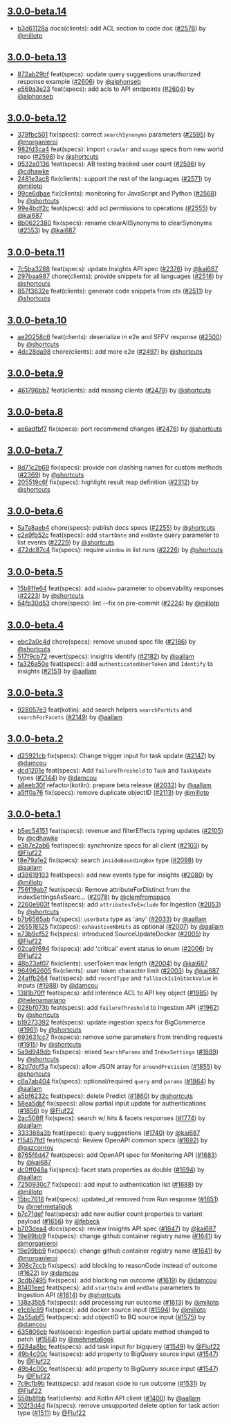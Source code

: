 ## [3.0.0-beta.14](https://github.com/algolia/algoliasearch-client-kotlin/compare/3.0.0-beta.13...3.0.0-beta.14)

- [b3d61128a](https://github.com/algolia/api-clients-automation/commit/b3d61128a) docs(clients): add ACL section to code doc ([#2576](https://github.com/algolia/api-clients-automation/pull/2576)) by [@millotp](https://github.com/millotp/)

## [3.0.0-beta.13](https://github.com/algolia/algoliasearch-client-kotlin/compare/3.0.0-beta.12...3.0.0-beta.13)

- [872ab29bf](https://github.com/algolia/api-clients-automation/commit/872ab29bf) feat(specs): update query suggestions unauthorized response example ([#2606](https://github.com/algolia/api-clients-automation/pull/2606)) by [@alphonseb](https://github.com/alphonseb/)
- [e569a3e23](https://github.com/algolia/api-clients-automation/commit/e569a3e23) feat(specs): add acls to API endpoints ([#2604](https://github.com/algolia/api-clients-automation/pull/2604)) by [@alphonseb](https://github.com/alphonseb/)

## [3.0.0-beta.12](https://github.com/algolia/algoliasearch-client-kotlin/compare/3.0.0-beta.11...3.0.0-beta.12)

- [379fbc501](https://github.com/algolia/api-clients-automation/commit/379fbc501) fix(specs): correct `searchSynonyms` parameters ([#2595](https://github.com/algolia/api-clients-automation/pull/2595)) by [@morganleroi](https://github.com/morganleroi/)
- [982fd3ca4](https://github.com/algolia/api-clients-automation/commit/982fd3ca4) feat(specs): import `crawler` and `usage` specs from new world repo ([#2598](https://github.com/algolia/api-clients-automation/pull/2598)) by [@shortcuts](https://github.com/shortcuts/)
- [9532a0136](https://github.com/algolia/api-clients-automation/commit/9532a0136) feat(specs): AB testing tracked user count ([#2596](https://github.com/algolia/api-clients-automation/pull/2596)) by [@cdhawke](https://github.com/cdhawke/)
- [2481e3ac8](https://github.com/algolia/api-clients-automation/commit/2481e3ac8) fix(clients): support the rest of the languages ([#2571](https://github.com/algolia/api-clients-automation/pull/2571)) by [@millotp](https://github.com/millotp/)
- [99ce6dbae](https://github.com/algolia/api-clients-automation/commit/99ce6dbae) fix(clients): monitoring for JavaScript and Python ([#2568](https://github.com/algolia/api-clients-automation/pull/2568)) by [@shortcuts](https://github.com/shortcuts/)
- [99e4bdf2c](https://github.com/algolia/api-clients-automation/commit/99e4bdf2c) feat(specs): add acl permissions to operations ([#2555](https://github.com/algolia/api-clients-automation/pull/2555)) by [@kai687](https://github.com/kai687/)
- [8b0622380](https://github.com/algolia/api-clients-automation/commit/8b0622380) fix(specs): rename clearAllSynonyms to clearSynonyms ([#2553](https://github.com/algolia/api-clients-automation/pull/2553)) by [@kai687](https://github.com/kai687/)

## [3.0.0-beta.11](https://github.com/algolia/algoliasearch-client-kotlin/compare/3.0.0-beta.10...3.0.0-beta.11)

- [7c5ba3288](https://github.com/algolia/api-clients-automation/commit/7c5ba3288) feat(specs): update Insights API spec ([#2376](https://github.com/algolia/api-clients-automation/pull/2376)) by [@kai687](https://github.com/kai687/)
- [297baa987](https://github.com/algolia/api-clients-automation/commit/297baa987) chore(clients): provide snippets for all languages ([#2518](https://github.com/algolia/api-clients-automation/pull/2518)) by [@shortcuts](https://github.com/shortcuts/)
- [857f3632e](https://github.com/algolia/api-clients-automation/commit/857f3632e) feat(clients): generate code snippets from cts ([#2511](https://github.com/algolia/api-clients-automation/pull/2511)) by [@shortcuts](https://github.com/shortcuts/)

## [3.0.0-beta.10](https://github.com/algolia/algoliasearch-client-kotlin/compare/3.0.0-beta.9...3.0.0-beta.10)

- [ae20258c6](https://github.com/algolia/api-clients-automation/commit/ae20258c6) feat(clients): deserialize in e2e and SFFV response ([#2500](https://github.com/algolia/api-clients-automation/pull/2500)) by [@shortcuts](https://github.com/shortcuts/)
- [4dc28da98](https://github.com/algolia/api-clients-automation/commit/4dc28da98) chore(clients): add more e2e ([#2497](https://github.com/algolia/api-clients-automation/pull/2497)) by [@shortcuts](https://github.com/shortcuts/)

## [3.0.0-beta.9](https://github.com/algolia/algoliasearch-client-kotlin/compare/3.0.0-beta.8...3.0.0-beta.9)

- [461796bb7](https://github.com/algolia/api-clients-automation/commit/461796bb7) feat(clients): add missing clients ([#2479](https://github.com/algolia/api-clients-automation/pull/2479)) by [@shortcuts](https://github.com/shortcuts/)

## [3.0.0-beta.8](https://github.com/algolia/algoliasearch-client-kotlin/compare/3.0.0-beta.7...3.0.0-beta.8)

- [ae6adfbf7](https://github.com/algolia/api-clients-automation/commit/ae6adfbf7) fix(specs): port recommend changes ([#2476](https://github.com/algolia/api-clients-automation/pull/2476)) by [@shortcuts](https://github.com/shortcuts/)

## [3.0.0-beta.7](https://github.com/algolia/algoliasearch-client-kotlin/compare/3.0.0-beta.6...3.0.0-beta.7)

- [8d71c2b69](https://github.com/algolia/api-clients-automation/commit/8d71c2b69) fix(specs): provide non clashing names for custom methods ([#2369](https://github.com/algolia/api-clients-automation/pull/2369)) by [@shortcuts](https://github.com/shortcuts/)
- [205519c6f](https://github.com/algolia/api-clients-automation/commit/205519c6f) fix(specs): highlight result map definition ([#2312](https://github.com/algolia/api-clients-automation/pull/2312)) by [@shortcuts](https://github.com/shortcuts/)

## [3.0.0-beta.6](https://github.com/algolia/algoliasearch-client-kotlin/compare/3.0.0-beta.5...3.0.0-beta.6)

- [5a7a8aeb4](https://github.com/algolia/api-clients-automation/commit/5a7a8aeb4) chore(specs): publish docs specs ([#2255](https://github.com/algolia/api-clients-automation/pull/2255)) by [@shortcuts](https://github.com/shortcuts/)
- [c2e9fb52c](https://github.com/algolia/api-clients-automation/commit/c2e9fb52c) feat(specs): add `startDate` and `endDate` query parameter to list events ([#2229](https://github.com/algolia/api-clients-automation/pull/2229)) by [@shortcuts](https://github.com/shortcuts/)
- [472dc87c4](https://github.com/algolia/api-clients-automation/commit/472dc87c4) fix(specs): require `window` in list runs ([#2226](https://github.com/algolia/api-clients-automation/pull/2226)) by [@shortcuts](https://github.com/shortcuts/)

## [3.0.0-beta.5](https://github.com/algolia/algoliasearch-client-kotlin/compare/3.0.0-beta.4...3.0.0-beta.5)

- [15b81fe64](https://github.com/algolia/api-clients-automation/commit/15b81fe64) feat(specs): add `window` parameter to observability responses ([#2223](https://github.com/algolia/api-clients-automation/pull/2223)) by [@shortcuts](https://github.com/shortcuts/)
- [54fb30d53](https://github.com/algolia/api-clients-automation/commit/54fb30d53) chore(specs): lint --fix on pre-commit ([#2224](https://github.com/algolia/api-clients-automation/pull/2224)) by [@millotp](https://github.com/millotp/)

## [3.0.0-beta.4](https://github.com/algolia/algoliasearch-client-kotlin/compare/3.0.0-beta.3...3.0.0-beta.4)

- [ebc2a0c4d](https://github.com/algolia/api-clients-automation/commit/ebc2a0c4d) chore(specs): remove unused spec file ([#2186](https://github.com/algolia/api-clients-automation/pull/2186)) by [@shortcuts](https://github.com/shortcuts/)
- [517f9cb72](https://github.com/algolia/api-clients-automation/commit/517f9cb72) revert(specs): insights identify ([#2182](https://github.com/algolia/api-clients-automation/pull/2182)) by [@aallam](https://github.com/aallam/)
- [fa326a50e](https://github.com/algolia/api-clients-automation/commit/fa326a50e) feat(specs): add `authenticatedUserToken` and `Identify` to insights ([#2151](https://github.com/algolia/api-clients-automation/pull/2151)) by [@aallam](https://github.com/aallam/)

## [3.0.0-beta.3](https://github.com/algolia/algoliasearch-client-kotlin/compare/3.0.0-beta.2...3.0.0-beta.3)

- [928057e3](https://github.com/algolia/api-clients-automation/commit/928057e3) feat(kotlin): add search helpers `searchForHits` and `searchForFacets` ([#2149](https://github.com/algolia/api-clients-automation/pull/2149)) by [@aallam](https://github.com/aallam/)

## [3.0.0-beta.2](https://github.com/algolia/algoliasearch-client-kotlin/compare/3.0.0-beta.1...3.0.0-beta.2)

- [d25921cb](https://github.com/algolia/api-clients-automation/commit/d25921cb) fix(specs): Change trigger input for task update ([#2147](https://github.com/algolia/api-clients-automation/pull/2147)) by [@damcou](https://github.com/damcou/)
- [dcd1201e](https://github.com/algolia/api-clients-automation/commit/dcd1201e) feat(specs): Add `failureThreshold` to `Task` and `TaskUpdate` types ([#2144](https://github.com/algolia/api-clients-automation/pull/2144)) by [@damcou](https://github.com/damcou/)
- [a8eeb30f](https://github.com/algolia/api-clients-automation/commit/a8eeb30f) refactor(kotlin): prepare beta release ([#2032](https://github.com/algolia/api-clients-automation/pull/2032)) by [@aallam](https://github.com/aallam/)
- [a5ff0a76](https://github.com/algolia/api-clients-automation/commit/a5ff0a76) fix(specs): remove duplicate objectID ([#2113](https://github.com/algolia/api-clients-automation/pull/2113)) by [@millotp](https://github.com/millotp/)

## [3.0.0-beta.1](https://github.com/algolia/algoliasearch-client-kotlin/tree/3.0.0-beta.1)

- [b5ec54151](https://github.com/algolia/api-clients-automation/commit/b5ec54151) feat(specs): revenue and filterEffects typing updates ([#2105](https://github.com/algolia/api-clients-automation/pull/2105)) by [@cdhawke](https://github.com/cdhawke/)
- [e3b7e2ab6](https://github.com/algolia/api-clients-automation/commit/e3b7e2ab6) feat(specs): synchronize specs for all client ([#2103](https://github.com/algolia/api-clients-automation/pull/2103)) by [@Fluf22](https://github.com/Fluf22/)
- [f8e79a1e2](https://github.com/algolia/api-clients-automation/commit/f8e79a1e2) fix(specs): search `insideBoundingBox` type ([#2098](https://github.com/algolia/api-clients-automation/pull/2098)) by [@aallam](https://github.com/aallam/)
- [d38619103](https://github.com/algolia/api-clients-automation/commit/d38619103) feat(specs): add new events type for insights ([#2080](https://github.com/algolia/api-clients-automation/pull/2080)) by [@millotp](https://github.com/millotp/)
- [756f19ab7](https://github.com/algolia/api-clients-automation/commit/756f19ab7) feat(specs): Remove attributeForDistinct from the indexSettingsAsSearc… ([#2078](https://github.com/algolia/api-clients-automation/pull/2078)) by [@clemfromspace](https://github.com/clemfromspace/)
- [2260e903f](https://github.com/algolia/api-clients-automation/commit/2260e903f) feat(specs): add `attributesToExclude` for Ingestion ([#2053](https://github.com/algolia/api-clients-automation/pull/2053)) by [@shortcuts](https://github.com/shortcuts/)
- [b7b6565ab](https://github.com/algolia/api-clients-automation/commit/b7b6565ab) fix(specs): `userData` type as 'any' ([#2033](https://github.com/algolia/api-clients-automation/pull/2033)) by [@aallam](https://github.com/aallam/)
- [265518125](https://github.com/algolia/api-clients-automation/commit/265518125) fix(specs): `exhaustiveNbHits` as optional ([#2007](https://github.com/algolia/api-clients-automation/pull/2007)) by [@aallam](https://github.com/aallam/)
- [e73b9cf52](https://github.com/algolia/api-clients-automation/commit/e73b9cf52) fix(specs): introduced SourceUpdateDocker ([#2005](https://github.com/algolia/api-clients-automation/pull/2005)) by [@Fluf22](https://github.com/Fluf22/)
- [02ca9f694](https://github.com/algolia/api-clients-automation/commit/02ca9f694) fix(specs): add 'critical' event status to enum ([#2006](https://github.com/algolia/api-clients-automation/pull/2006)) by [@Fluf22](https://github.com/Fluf22/)
- [48b23af07](https://github.com/algolia/api-clients-automation/commit/48b23af07) fix(clients): userToken max length ([#2004](https://github.com/algolia/api-clients-automation/pull/2004)) by [@kai687](https://github.com/kai687/)
- [964962605](https://github.com/algolia/api-clients-automation/commit/964962605) fix(clients): user token character limit ([#2003](https://github.com/algolia/api-clients-automation/pull/2003)) by [@kai687](https://github.com/kai687/)
- [24affb264](https://github.com/algolia/api-clients-automation/commit/24affb264) feat(specs): add `recordType` and `fallbackIsInStockValue` in inputs ([#1988](https://github.com/algolia/api-clients-automation/pull/1988)) by [@damcou](https://github.com/damcou/)
- [1381b70ff](https://github.com/algolia/api-clients-automation/commit/1381b70ff) feat(specs): add inference ACL to API key object ([#1985](https://github.com/algolia/api-clients-automation/pull/1985)) by [@helenamariano](https://github.com/helenamariano/)
- [028bf073b](https://github.com/algolia/api-clients-automation/commit/028bf073b) feat(specs): add `failureThreshold` to Ingestion API ([#1962](https://github.com/algolia/api-clients-automation/pull/1962)) by [@shortcuts](https://github.com/shortcuts/)
- [b19273392](https://github.com/algolia/api-clients-automation/commit/b19273392) feat(specs): update ingestion specs for BigCommerce ([#1961](https://github.com/algolia/api-clients-automation/pull/1961)) by [@shortcuts](https://github.com/shortcuts/)
- [693631cc7](https://github.com/algolia/api-clients-automation/commit/693631cc7) fix(specs): remove some parameters from trending requests ([#1915](https://github.com/algolia/api-clients-automation/pull/1915)) by [@shortcuts](https://github.com/shortcuts/)
- [5a9d949db](https://github.com/algolia/api-clients-automation/commit/5a9d949db) fix(specs): mixed `SearchParams` and `IndexSettings` ([#1889](https://github.com/algolia/api-clients-automation/pull/1889)) by [@shortcuts](https://github.com/shortcuts/)
- [82d7dcf5a](https://github.com/algolia/api-clients-automation/commit/82d7dcf5a) fix(specs): allow JSON array for `aroundPrecision` ([#1855](https://github.com/algolia/api-clients-automation/pull/1855)) by [@shortcuts](https://github.com/shortcuts/)
- [c6a7ab404](https://github.com/algolia/api-clients-automation/commit/c6a7ab404) fix(specs): optional/required `query` and `params` ([#1864](https://github.com/algolia/api-clients-automation/pull/1864)) by [@aallam](https://github.com/aallam/)
- [a5bf6232c](https://github.com/algolia/api-clients-automation/commit/a5bf6232c) feat(specs): delete Predict ([#1860](https://github.com/algolia/api-clients-automation/pull/1860)) by [@shortcuts](https://github.com/shortcuts/)
- [58ea5dbf](https://github.com/algolia/api-clients-automation/commit/58ea5dbf) fix(specs): allow partial input update for authentications ([#1856](https://github.com/algolia/api-clients-automation/pull/1856)) by [@Fluf22](https://github.com/Fluf22/)
- [2ac508ff](https://github.com/algolia/api-clients-automation/commit/2ac508ff) fix(specs): search w/ hits & facets responses ([#1774](https://github.com/algolia/api-clients-automation/pull/1774)) by [@aallam](https://github.com/aallam/)
- [333368a3b](https://github.com/algolia/api-clients-automation/commit/333368a3b) feat(specs): query suggestions ([#1740](https://github.com/algolia/api-clients-automation/pull/1740)) by [@kai687](https://github.com/kai687/)
- [f15457fd1](https://github.com/algolia/api-clients-automation/commit/f15457fd1) feat(specs): Review OpenAPI common specs ([#1692](https://github.com/algolia/api-clients-automation/pull/1692)) by [@gazconroy](https://github.com/gazconroy/)
- [8765f6d47](https://github.com/algolia/api-clients-automation/commit/8765f6d47) feat(specs): add OpenAPI spec for Monitoring API ([#1683](https://github.com/algolia/api-clients-automation/pull/1683)) by [@kai687](https://github.com/kai687/)
- [dc0ff048a](https://github.com/algolia/api-clients-automation/commit/dc0ff048a) fix(specs): facet stats properties as double ([#1694](https://github.com/algolia/api-clients-automation/pull/1694)) by [@aallam](https://github.com/aallam/)
- [7250930c7](https://github.com/algolia/api-clients-automation/commit/7250930c7) fix(specs): add input to authentication list ([#1688](https://github.com/algolia/api-clients-automation/pull/1688)) by [@millotp](https://github.com/millotp/)
- [15bc7618](https://github.com/algolia/api-clients-automation/commit/15bc7618) feat(specs): updated_at removed from Run response ([#1651](https://github.com/algolia/api-clients-automation/pull/1651)) by [@mehmetaligok](https://github.com/mehmetaligok/)
- [b7c71def](https://github.com/algolia/api-clients-automation/commit/b7c71def) feat(specs): add new outlier count properties to variant payload ([#1656](https://github.com/algolia/api-clients-automation/pull/1656)) by [@febeck](https://github.com/febeck/)
- [b703dea4](https://github.com/algolia/api-clients-automation/commit/b703dea4) docs(specs): review Insights API spec ([#1647](https://github.com/algolia/api-clients-automation/pull/1647)) by [@kai687](https://github.com/kai687/)
- [19e99bb9](https://github.com/algolia/api-clients-automation/commit/19e99bb9) fix(specs): change github container registry name ([#1641](https://github.com/algolia/api-clients-automation/pull/1641)) by [@morganleroi](https://github.com/morganleroi/)
- [19e99bb9](https://github.com/algolia/api-clients-automation/commit/19e99bb9) fix(specs): change github container registry name ([#1641](https://github.com/algolia/api-clients-automation/pull/1641)) by [@morganleroi](https://github.com/morganleroi/)
- [308c7ccb](https://github.com/algolia/api-clients-automation/commit/308c7ccb) fix(specs): add blocking to reasonCode instead of outcome ([#1622](https://github.com/algolia/api-clients-automation/pull/1622)) by [@damcou](https://github.com/damcou/)
- [3cdb7495](https://github.com/algolia/api-clients-automation/commit/3cdb7495) fix(specs): add blocking run outcome ([#1619](https://github.com/algolia/api-clients-automation/pull/1619)) by [@damcou](https://github.com/damcou/)
- [81401eed](https://github.com/algolia/api-clients-automation/commit/81401eed) feat(specs): add `startDate` and `endDate` parameters to Ingestion API ([#1614](https://github.com/algolia/api-clients-automation/pull/1614)) by [@shortcuts](https://github.com/shortcuts/)
- [138a35b5](https://github.com/algolia/api-clients-automation/commit/138a35b5) fix(specs): add processing run outcome ([#1613](https://github.com/algolia/api-clients-automation/pull/1613)) by [@millotp](https://github.com/millotp/)
- [e1cb1c89](https://github.com/algolia/api-clients-automation/commit/e1cb1c89) fix(specs): add docker source input ([#1594](https://github.com/algolia/api-clients-automation/pull/1594)) by [@millotp](https://github.com/millotp/)
- [2a55abf5](https://github.com/algolia/api-clients-automation/commit/2a55abf5) feat(specs): add objectID to BQ source input ([#1575](https://github.com/algolia/api-clients-automation/pull/1575)) by [@damcou](https://github.com/damcou/)
- [635806cb](https://github.com/algolia/api-clients-automation/commit/635806cb) feat(specs): ingestion partial update method changed to patch ([#1564](https://github.com/algolia/api-clients-automation/pull/1564)) by [@mehmetaligok](https://github.com/mehmetaligok/)
- [6284a8bc](https://github.com/algolia/api-clients-automation/commit/6284a8bc) feat(specs): add task input for bigquery ([#1549](https://github.com/algolia/api-clients-automation/pull/1549)) by [@Fluf22](https://github.com/Fluf22/)
- [49b4c00c](https://github.com/algolia/api-clients-automation/commit/49b4c00c) feat(specs): add property to BigQuery source input ([#1547](https://github.com/algolia/api-clients-automation/pull/1547)) by [@Fluf22](https://github.com/Fluf22/)
- [49b4c00c](https://github.com/algolia/api-clients-automation/commit/49b4c00c) feat(specs): add property to BigQuery source input ([#1547](https://github.com/algolia/api-clients-automation/pull/1547)) by [@Fluf22](https://github.com/Fluf22/)
- [7c9cfb9b](https://github.com/algolia/api-clients-automation/commit/7c9cfb9b) feat(specs): add reason code to run outcome ([#1531](https://github.com/algolia/api-clients-automation/pull/1531)) by [@Fluf22](https://github.com/Fluf22/)
- [558b8fbb](https://github.com/algolia/api-clients-automation/commit/558b8fbb) feat(clients): add Kotlin API client ([#1400](https://github.com/algolia/api-clients-automation/pull/1400)) by [@aallam](https://github.com/aallam/)
- [102f3d4d](https://github.com/algolia/api-clients-automation/commit/102f3d4d) fix(specs): remove unsupported delete option for task action type ([#1511](https://github.com/algolia/api-clients-automation/pull/1511)) by [@Fluf22](https://github.com/Fluf22/)
